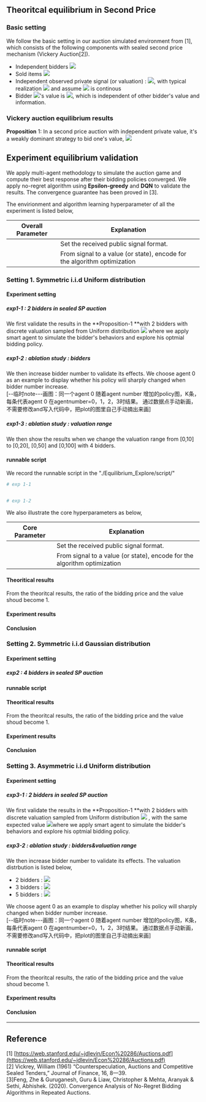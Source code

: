 ## Theoritcal equilibrium in Second Price
### Basic setting
We follow the basic setting in our auction simulated environment from [1], which consists of the following components with sealed second price mechanism (Vickery Auction[2]).

- Independent bidders  ![](https://intranetproxy.alipay.com/skylark/lark/__latex/4787ef6775bbb255dcfeea378956293f.svg#card=math&code=i%3D1%2C2..N&id=pECGU)
- Sold items ![](https://intranetproxy.alipay.com/skylark/lark/__latex/78696e84e463662798d8a1dd910ca0e9.svg#card=math&code=j%3D1%2C2..M&id=PfZ0j)
- Independent observed private signal (or valuation)  : ![](https://intranetproxy.alipay.com/skylark/lark/__latex/366696689be40c5e5185beaf02a9308f.svg#card=math&code=S_i%20%5Csim%20F_i%28.%29&id=PbJQ4), with typical realization ![](https://intranetproxy.alipay.com/skylark/lark/__latex/18f310cb9e895ee1182602ba6ca5b9c9.svg#card=math&code=s_i%20%5Cin%5Bs_%7Bmin%7D%2Cs_%7Bmax%7D%5D&id=s4yWM) and assume ![](https://intranetproxy.alipay.com/skylark/lark/__latex/fee5b77b0296d77a9f9b01af5821beb2.svg#card=math&code=F_i&id=ngaSv) is continous 
- Bidder ![](https://intranetproxy.alipay.com/skylark/lark/__latex/2443fbcfeb7e85e1d62b6f5e4f27207e.svg#card=math&code=i&id=S1WKr)'s value is ![](https://intranetproxy.alipay.com/skylark/lark/__latex/559a1ee0f185e637bd82b7bdf87e8fe4.svg#card=math&code=v_i%28s_i%29%20%3D%20s_i&id=iBDFL), which is independent of other bidder's value and information. 


### Vickery auction equilibrium results
**Proposition** 1: In a second price auction with independent private value, it's a weakly dominant strategy to bid one's value, ![](https://intranetproxy.alipay.com/skylark/lark/__latex/0b95626152c47ea32e62385aa4e3f02a.svg#card=math&code=b_i%28s_i%29%20%3D%20v_i%3Ds_i&id=l8s70)

## Experiment equilibrium validation  

We apply multi-agent methodology to simulate the auction game and compute their best response after their bidding policies converged. We apply no-regret algorithm using **Epsilon-greedy** and **DQN** to validate the results. The convergence guarantee has been proved in [3].

The envirionment and algorithm learning hyperparameter of all the experiment is listed below, <br /> 

| **Overall Parameter** | **Explanation** |
| --- | --- |
|  | Set the received public signal format. |
|  | From signal to a value (or state), encode for the algorithm optimization |

#### 
### Setting 1. Symmetric i.i.d Uniform distribution  

#### Experiment setting 
##### exp1-1 :  2 bidders in sealed SP auction 
We first validate the results in the **Proposition-1  **with 2 bidders with discrete valuation sampled from Uniform distribution ![](https://intranetproxy.alipay.com/skylark/lark/__latex/19fa58097401a8abe4bb347163258d84.svg#card=math&code=F_i%3DU%5B0%2C10%5D&id=al8tN) where we apply smart agent to simulate the bidder's behaviors and explore his optmial bidding policy. 

##### exp1-2 : ablation study : bidders 
We then increase bidder number to validate its effects. We choose agent 0 as an example to display whether his policy will sharply changed when bidder number increase.<br />[--临时note---画图：同一个agent 0 随着agent number 增加的policy图，K条，每条代表agent 0 在agentnumber=0，1，2，3时结果。 通过数据点手动新画，不需要修改and写入代码中，把plot的图里自己手动摘出来画]

##### exp1-3 : ablation study : valuation range  
We then show the results when we change the valuation range from [0,10] to [0,20], [0,50] and [0,100] with 4 bidders. 


#### runnable script
We record the runnable script in the "./Equilibrium_Explore/script/"

```python
# exp 1-1


# exp 1-2
```

We also illustrate the core hyperparameters as below, 

| **Core Parameter** | **Explanation** |
| --- | --- |
|  | Set the received public signal format. |
|  | From signal to a value (or state), encode for the algorithm optimization |

#### 

#### Theoritical results
From the theoritcal results, the ratio of the bidding price and the value shoud become 1.

#### Experiment results

#### Conclusion

### Setting 2. Symmetric i.i.d  Gaussian distribution  
#### Experiment setting 
##### exp2 :  4 bidders in sealed SP auction 

#### runnable script

#### Theoritical results
From the theoritcal results, the ratio of the bidding price and the value shoud become 1.

#### Experiment results

#### Conclusion


### Setting 3. Asymmetric i.i.d Uniform distribution  
#### Experiment setting 
##### exp3-1 :  2 bidders in sealed SP auction 
We first validate the results in the **Proposition-1  **with 2 bidders with discrete valuation sampled from Uniform distribution ![](https://intranetproxy.alipay.com/skylark/lark/__latex/319b5cf1c3bf046f019301bfb956649a.svg#card=math&code=F_1%3DU%5B0%2C20%5D%2C%20F_2%3DU%5B5%2C15%5D&id=oWmXO) , with the same expected value ![](https://intranetproxy.alipay.com/skylark/lark/__latex/4c111d9cf81bf2a912dd2d1395ca5b33.svg#card=math&code=E%28F_1%29%3DE%28F_2%29&id=HwhkH)where we apply smart agent to simulate the bidder's behaviors and explore his optmial bidding policy. 
##### exp3-2 : ablation study : bidders&valuation range
We then increase bidder number to validate its effects. The valuation distrbution is listed below,

- 2 bidders : ![](https://intranetproxy.alipay.com/skylark/lark/__latex/319b5cf1c3bf046f019301bfb956649a.svg#card=math&code=F_1%3DU%5B0%2C20%5D%2C%20F_2%3DU%5B5%2C15%5D&id=eSext) 
- 3 bidders : ![](https://intranetproxy.alipay.com/skylark/lark/__latex/bc8c45462b4492b6970e21596da5d9bd.svg#card=math&code=F_1%3DU%5B0%2C20%5D%2C%20F_2%3DU%5B5%2C15%5D%20%2C%20F_3%20%3D%20%5B8%2C12%5D&id=jxeF6)
- 5 bidders :   ![](https://intranetproxy.alipay.com/skylark/lark/__latex/8072ed1cdb6c89027089d562419b5494.svg#card=math&code=F_1%3DF_4%3DU%5B0%2C20%5D%2C%20F_2%3DF_5%3DU%5B5%2C15%5D%20%2C%20F_3%20%3D%20%5B8%2C12%5D&id=qvQam)

We choose agent 0 as an example to display whether his policy will sharply changed when bidder number increase.<br />[--临时note---画图：同一个agent 0 随着agent number 增加的policy图，K条，每条代表agent 0 在agentnumber=0，1，2，3时结果。 通过数据点手动新画，不需要修改and写入代码中，把plot的图里自己手动摘出来画]

#### runnable script

#### Theoritical results
From the theoritcal results, the ratio of the bidding price and the value shoud become 1.

#### Experiment results

#### Conclusion

---

## Reference
 [1] [https://web.stanford.edu/~jdlevin/Econ%20286/Auctions.pdf](https://web.stanford.edu/~jdlevin/Econ%20286/Auctions.pdf)<br /> [2] Vickrey, William (1961) “Counterspeculation, Auctions and Competitive Sealed Tenders,” Journal of Finance, 16, 8—39.<br />[3]Feng, Zhe & Guruganesh, Guru & Liaw, Christopher & Mehta, Aranyak & Sethi, Abhishek. (2020). Convergence Analysis of No-Regret Bidding Algorithms in Repeated Auctions. 
